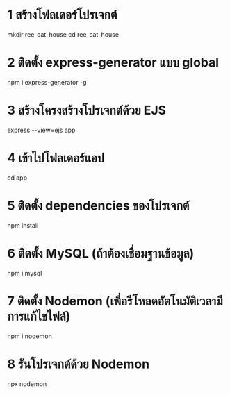 # 1️ สร้างโฟลเดอร์โปรเจกต์
mkdir ree_cat_house
cd ree_cat_house
# 2️ ติดตั้ง express-generator แบบ global
npm i express-generator -g
# 3️ สร้างโครงสร้างโปรเจกต์ด้วย EJS
express --view=ejs app
# 4️ เข้าไปโฟลเดอร์แอป
cd app
# 5️ ติดตั้ง dependencies ของโปรเจกต์
npm install
# 6️ ติดตั้ง MySQL (ถ้าต้องเชื่อมฐานข้อมูล)
npm i mysql
# 7️ ติดตั้ง Nodemon (เพื่อรีโหลดอัตโนมัติเวลามีการแก้ไขไฟล์)
npm i nodemon
# 8️ รันโปรเจกต์ด้วย Nodemon
npx nodemon
